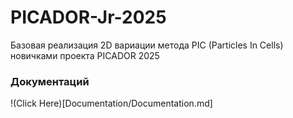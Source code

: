 # PICADOR-Jr-2025
Базовая реализация 2D вариации метода PIC (Particles In Cells) новичками проекта PICADOR 2025

### Документаций
!(Click Here)[Documentation/Documentation.md]
